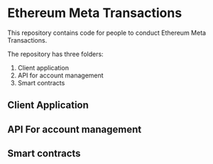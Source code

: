 # Ethereum Meta Transactions

This repository contains code for people to conduct Ethereum Meta Transactions.

The repository has three folders:

1. Client application
2. API for account management
3. Smart contracts

## Client Application

## API For account management

## Smart contracts
